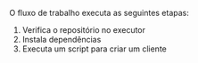 O fluxo de trabalho executa as seguintes etapas:

1. Verifica o repositório no executor
1. Instala dependências
1. Executa um script para criar um cliente
